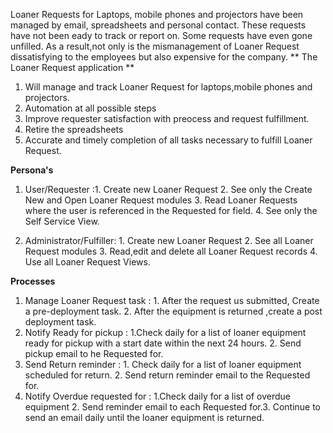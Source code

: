 Loaner Requests for Laptops, mobile phones and projectors have been managed by email, spreadsheets and personal contact. These requests have not been eady to track or report on. Some requests have even gone unfilled. As a result,not only is the mismanagement of Loaner Request dissatisfying to the employees but also expensive for the company.
**
The Loaner Request application
**
1. Will manage and track Loaner Request for laptops,mobile phones and projectors.
2. Automation at all possible steps
3. Improve requester satisfaction with preocess and request fulfillment.
4. Retire the spreadsheets
5. Accurate and timely completion of all tasks necessary to fulfill Loaner Request.

**Persona's**

1. User/Requester :1. Create new Loaner Request 2. See only the Create New and Open Loaner Request modules 3. Read Loaner Requests where the user is referenced in the Requested for field. 4. See only the Self Service View.

2. Administrator/Fulfiller: 1. Create new Loaner Request 2. See all Loaner Request modules 3. Read,edit and delete all Loaner Request records 4. Use all Loaner Request Views.

**Processes**

1. Manage Loaner Request task : 1. After the request us submitted, Create a pre-deployment task. 2. After the equipment is returned ,create a post deployment task.
2. Notify Ready for pickup : 1.Check daily for a list of loaner equipment ready for pickup with a start date within the next 24 hours. 2. Send pickup email to he Requested for.
3. Send Return reminder : 1. Check daily for a list of loaner equipment scheduled for return. 2. Send return reminder email to the Requested for.
4. Notify Overdue requested for : 1.Check daily for a list of overdue equipment 2. Send reminder email to each Requested for.3. Continue to send an email daily until the loaner equipment is returned.
